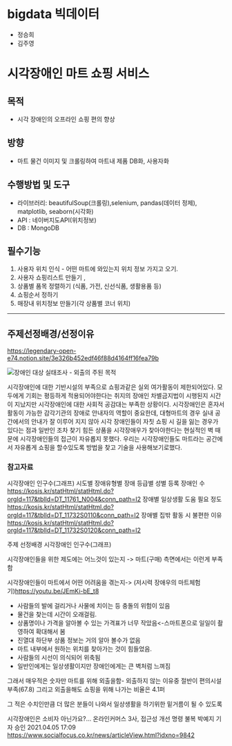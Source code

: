 # bigdata 빅데이터 
* 정승희
* 김주영

# 시각장애인 마트 쇼핑 서비스

## 목적

* 시각 장애인의 오프라인 쇼핑 편의 향상

## 방향

* 마트 물건 이미지 및 크롤링하여 마트내 제품 DB화, 사용자화

## 수행방법 및 도구

* 라이브러리: beautifulSoup(크롤링),selenium, pandas(데이터 정제), matplotlib, seaborn(시각화)
* API : 네이버지도API(위치정보)
* DB : MongoDB

## 필수기능
1. 사용자 위치 인식 - 어떤 마트에 와있는지 위치 정보 가지고 오기.
2. 사용자  쇼핑리스트 만들기 ,
3. 상품별 품목 정렬하기 (식품, 가전, 신선식품, 생활용품 등)
4. 쇼핑순서 정하기
5. 매장내 위치정보 만들기(각 상품별 코너 위치)

---
## 주제선정배경/선정이유
https://legendary-open-e74.notion.site/3e326b452edf46f88d4164ff16fea79b

![장애인 대상 실태조사 - 외출의 주된 목적](https://s3-us-west-2.amazonaws.com/secure.notion-static.com/95997677-b8d3-4b44-aabd-2f6e3cf034ff/Untitled.png)

 시각장애인에 대한 기반시설의 부족으로 쇼핑과같은 실외 여가활동이 제한되어있다. 
 모두에게 기회는 평등하게 적용되어야한다는 취지의 장애인 차별금지법이 시행된지 시간이 지났지만 시각장애인에 대한 사회적 공감대는 부족한 상황이다. 
 시각장애인은 혼자서 활동이 가능한 감각기관의 장애로 안내자의 역할이 중요한데, 
 대형마트의 경우 실내 공간에서의 안내가 잘 이루어 지지 않아 시각 장애인들이 자칫 쇼핑 시 길을 잃는 경우가 있다는 점과 
 일반인 조차 찾기 힘든 상품을 시각장애우가 찾아야한다는 현실적인 벽 때문에 시각장애인들의 접근이 자유롭지 못했다.
 우리는 시각장애인들도 마트라는 공간에서 자유롭게 쇼핑을 할수있도록 방법을 찾고 기술을 사용해보기로했다.

### 참고자료
시각장애인 인구수(그래프)
시도별 장애유형별 장애 등급별 성별 등록 장애인 수
https://kosis.kr/statHtml/statHtml.do?orgId=117&tblId=DT_11761_N004&conn_path=I2
장애별 일상생활 도움 필요 정도
https://kosis.kr/statHtml/statHtml.do?orgId=117&tblId=DT_11732S0110&conn_path=I2
장애별 집밖 활동 시 불편한 이유
https://kosis.kr/statHtml/statHtml.do?orgId=117&tblId=DT_11732S0120&conn_path=I2

주제 선정배경
시각장애인 인구수(그래프)

시각장애인들을 위한 제도에는 어느것이 있는지 ->
마트(구매) 측면에서는 이런게 부족함

시각장애인들이 마트에서 어떤 어려움을 겪는지-> 
(저시력 장애우의 마트체험기)https://youtu.be/JEmKi-bE_t8
- 사람들의 발에 걸리거나 사물에 치이는 등 충돌의 위험이 있음
- 물건을 찾는데 시간이 오래걸림.
- 상품명이나 가격을 알아볼 수 있는 가격표가 너무 작았음<-스마트폰으로 일일이 촬영하여 확대해서 봄
- 진열대 하단부 상품 정보는 거의 알아 볼수가 없음
- 마트 내부에서 원하는 위치를 찾아가는 것이 힘들었음.
- 사람들의 시선이 의식되어 위축됨
- 일반인에게는 일상생활이지만 장애인에게는 큰 벽처럼 느껴짐

그래서 매우적은 숫자만 마트를 위해 외출을함- 외출하지 않는 이유중 절반이 편의시설 부족(67.8)
그리고 외출을해도 쇼핑을 위해 나가는 비율은 4.1퍼

그 적은 수치인만큼 더 많은 분들이 나와서 일상생활을 하기위한 밑거름이 될 수 있도록

시각장애인은 소비자 아닌가요?… 온라인커머스 3사, 접근성 개선 명령 불복
 박예지 기자 승인 2021.04.05 17:09
https://www.socialfocus.co.kr/news/articleView.html?idxno=9842
